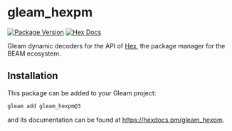 # gleam_hexpm

[![Package Version](https://img.shields.io/hexpm/v/gleam_hexpm)](https://hex.pm/packages/gleam_hexpm)
[![Hex Docs](https://img.shields.io/badge/hex-docs-ffaff3)](https://hexdocs.pm/gleam_hexpm/)

Gleam dynamic decoders for the API of [Hex](https://hex.pm/), the package
manager for the BEAM ecosystem.

## Installation

This package can be added to your Gleam project:

```sh
gleam add gleam_hexpm@3
```

and its documentation can be found at <https://hexdocs.pm/gleam_hexpm>.
